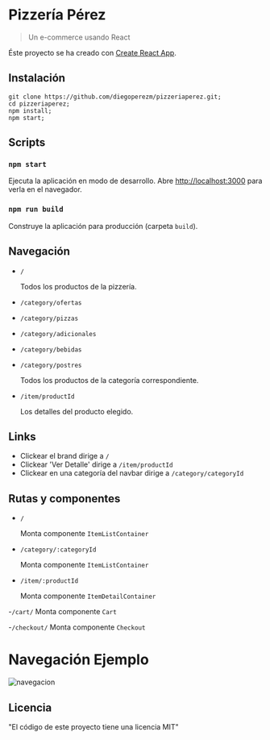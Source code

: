# Pizzería Pérez 
> Un e-commerce usando React 

Éste  proyecto se ha  creado con [Create React App](https://github.com/facebook/create-react-app).

## Instalación 

```shell
git clone https://github.com/diegoperezm/pizzeriaperez.git; 
cd pizzeriaperez;
npm install;
npm start;
```

##  Scripts

### `npm start`

Ejecuta la aplicación en modo de desarrollo.
Abre [http://localhost:3000](http://localhost:3000) para verla en el navegador. 

### `npm run build`

Construye la aplicación para producción (carpeta `build`).

## Navegación

- `/` 

   Todos los productos de la pizzería.
 
- `/category/ofertas`
- `/category/pizzas`
- `/category/adicionales`
- `/category/bebidas`
- `/category/postres`

   Todos los productos de la categoría correspondiente.
    
- `/item/productId` 

   Los detalles del producto elegido.

## Links

- Clickear el brand dirige a `/` 
- Clickear 'Ver Detalle' dirige  a `/item/productId`  
- Clickear en una  categoría del navbar dirige  a `/category/categoryId` 

## Rutas y componentes


- `/`

  Monta componente `ItemListContainer` 

- `/category/:categoryId` 

  Monta componente `ItemListContainer` 

- `/item/:productId` 

  Monta componente `ItemDetailContainer`

-`/cart/`
  Monta componente `Cart` 

-`/checkout/`
  Monta componente `Checkout` 


# Navegación Ejemplo 


![navegacion](https://res.cloudinary.com/dibkfoic9/image/upload/v1654808466/navegacion.gif)


## Licencia

"El código de este proyecto tiene una licencia MIT"
